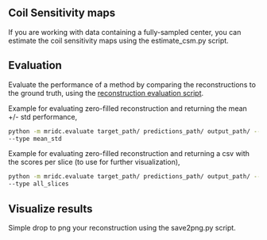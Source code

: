 ## Coil Sensitivity maps

If you are working with data containing a fully-sampled center, you can estimate the coil sensitivity maps using the
estimate_csm.py script.

## Evaluation

Evaluate the performance of a method by comparing the reconstructions to the ground truth, using the
[reconstruction evaluation script](mridc/evaluate.py).

Example for evaluating zero-filled reconstruction and returning the mean +/- std performance,

```bash
python -m mridc.evaluate target_path/ predictions_path/ output_path/ --method zero-filled --acceleration 10  
--type mean_std
```

Example for evaluating zero-filled reconstruction and returning a csv with the scores per slice
(to use for further visualization),

```bash
python -m mridc.evaluate target_path/ predictions_path/ output_path/ --method zero-filled --acceleration 10  
--type all_slices
```

## Visualize results

Simple drop to png your reconstruction using the save2png.py script.